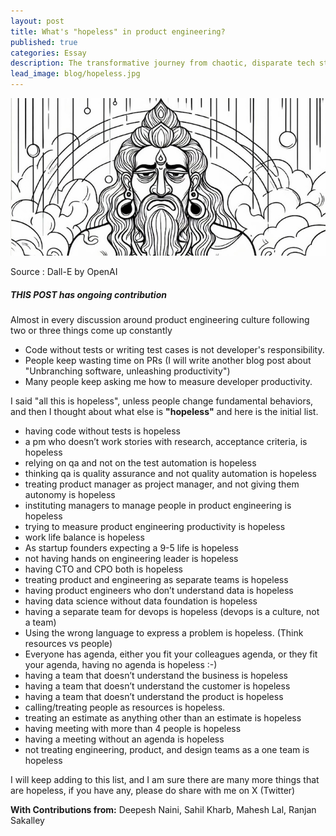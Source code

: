 ```yaml
---
layout: post
title: What's "hopeless" in product engineering?
published: true
categories: Essay
description: The transformative journey from chaotic, disparate tech stacks to a harmonious, unified, and standardized software building.
lead_image: blog/hopeless.jpg
---
```


<p><img src="/assets/images/blog/hopeless.jpg" alt="Hopelessness, as experessed by a sage" class="responsive" />
</p>

<div class="footnote">
Source : Dall-E by OpenAI
</div>

##### THIS POST has ongoing contribution

Almost in every discussion around product engineering culture following two or three things come up constantly

* Code without tests or writing test cases is not developer's responsibility.
* People keep wasting time on PRs (I will write another blog post about "Unbranching software, unleashing productivity")
* Many people keep asking me how to measure developer productivity.

I said "all this is hopeless", unless people change fundamental behaviors, and then I thought about
what else is **"hopeless"** and here is the initial list.


- having code without tests is hopeless
- a pm who doesn’t work stories with research, acceptance criteria, is hopeless
- relying on qa and not on the test automation is hopeless
- thinking qa is quality assurance and not quality automation is hopeless
- treating product manager as project manager, and not giving them autonomy is hopeless
- instituting managers to manage people in product engineering is hopeless
- trying to measure product engineering productivity is hopeless
- work life balance is hopeless
- As startup founders expecting a 9-5 life is hopeless
- not having hands on engineering leader is hopeless
- having CTO and CPO both is hopeless
- treating product and engineering as separate teams is hopeless
- having product engineers who don’t understand data is hopeless
- having data science without data foundation is hopeless
- having a separate team for devops is hopeless (devops is a culture, not a team)
- Using the wrong language to express a problem is hopeless. (Think resources vs people)
- Everyone has agenda, either you fit your colleagues agenda, or they fit your agenda, having no agenda is hopeless :-)
- having a team that doesn’t understand the business is hopeless
- having a team that doesn’t understand the customer is hopeless
- having a team that doesn’t understand the product is hopeless
- calling/treating people as resources is hopeless.
- treating an estimate as anything other than an estimate is hopeless
- having meeting with more than 4 people is hopeless
- having a meeting without an agenda is hopeless
- not treating engineering, product, and design teams as a one team is hopeless

I will keep adding to this list, and I am sure there are many more things that are hopeless, if you have any, please do share with me on X (Twitter)

<div class="footnote"> 
<b>With Contributions from:</b> Deepesh Naini, Sahil Kharb, Mahesh Lal, Ranjan Sakalley
</div>